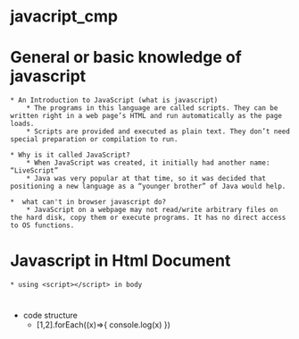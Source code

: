 # javacript_cmp
# General or basic knowledge of javascript 
    * An Introduction to JavaScript (what is javascript)
        * The programs in this language are called scripts. They can be written right in a web page’s HTML and run automatically as the page loads.
        * Scripts are provided and executed as plain text. They don’t need special preparation or compilation to run.

    * Why is it called JavaScript?
        * When JavaScript was created, it initially had another name: “LiveScript”
        * Java was very popular at that time, so it was decided that positioning a new language as a “younger brother” of Java would help.

    *  what can't in browser javascript do?
        * JavaScript on a webpage may not read/write arbitrary files on the hard disk, copy them or execute programs. It has no direct access to OS functions.

# Javascript in Html Document
    * using <script></script> in body
    
# 
*  code structure
    * [1,2].forEach((x)=>{
    console.log(x)
    })
    

